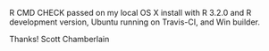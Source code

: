 R CMD CHECK passed on my local OS X install with R 3.2.0 and R development version, Ubuntu running on Travis-CI, and Win builder.

Thanks! Scott Chamberlain
